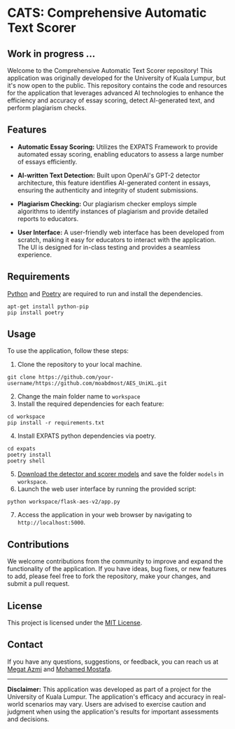 # CATS: Comprehensive Automatic Text Scorer
## Work in progress ...

Welcome to the Comprehensive Automatic Text Scorer repository! This application was originally developed for the University of Kuala Lumpur, but it's now open to the public. This repository contains the code and resources for the application that leverages advanced AI technologies to enhance the efficiency and accuracy of essay scoring, detect AI-generated text, and perform plagiarism checks.

## Features

- **Automatic Essay Scoring:** Utilizes the EXPATS Framework to provide automated essay scoring, enabling educators to assess a large number of essays efficiently.

- **AI-written Text Detection:** Built upon OpenAI's GPT-2 detector architecture, this feature identifies AI-generated content in essays, ensuring the authenticity and integrity of student submissions.

- **Plagiarism Checking:** Our plagiarism checker employs simple algorithms to identify instances of plagiarism and provide detailed reports to educators.

- **User Interface:** A user-friendly web interface has been developed from scratch, making it easy for educators to interact with the application. The UI is designed for in-class testing and provides a seamless experience.

## Requirements

[Python](https://www.python.org/?downloads) and [Poetry](https://python-poetry.org/) are required to run and install the dependencies.
```
apt-get install python-pip
pip install poetry

```

## Usage

To use the application, follow these steps:

1. Clone the repository to your local machine.
```
git clone https://github.com/your-username/https://github.com/moabdmost/AES_UniKL.git
```
2. Change the main folder name to `workspace`
3. Install the required dependencies for each feature:

```
cd workspace
pip install -r requirements.txt
```

4. Install EXPATS python dependencies via poetry.

```
cd expats
poetry install
poetry shell
```
5. [Download the detector and scorer models](https://drive.google.com/drive/folders/11cfavr7XmtXuxdVGSGFHx1r4ihvLWm6q?usp=sharing) and save the folder `models` in `workspace`.
6. Launch the web user interface by running the provided script:
```
python workspace/flask-aes-v2/app.py
```

7. Access the application in your web browser by navigating to `http://localhost:5000`.

## Contributions

We welcome contributions from the community to improve and expand the functionality of the application. If you have ideas, bug fixes, or new features to add, please feel free to fork the repository, make your changes, and submit a pull request.

## License

This project is licensed under the [MIT License](LICENSE.txt).

## Contact

If you have any questions, suggestions, or feedback, you can reach us at [Megat Azmi](mailto:megatnorulazmi@unikl.edu.my) and [Mohamed Mostafa](mailto:mocshamohamed@gmail.com).

---

**Disclaimer:** This application was developed as part of a project for the University of Kuala Lumpur. The application's efficacy and accuracy in real-world scenarios may vary. Users are advised to exercise caution and judgment when using the application's results for important assessments and decisions.
